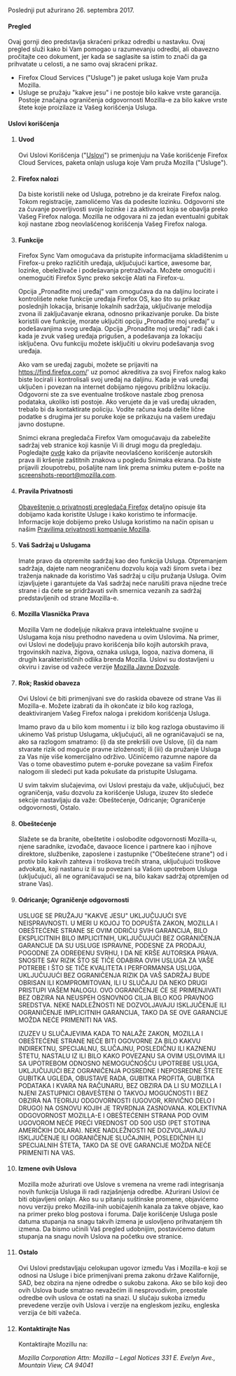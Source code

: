 Poslednji put ažurirano 26. septembra 2017.

#### Pregled

Ovaj gornji deo predstavlja skraćeni prikaz odredbi u nastavku. Ovaj pregled služi kako bi Vam pomogao u razumevanju odredbi, ali obavezno pročitajte ceo dokument, jer kada se saglasite sa istim to znači da ga prihvatate u celosti, a ne samo ovaj skraćeni prikaz.

- Firefox Cloud Services ("Usluge") je paket usluga koje Vam pruža Mozilla.
- Usluge se pružaju "kakve jesu" i ne postoje bilo kakve vrste garancija. Postoje značajna ograničenja odgovornosti Mozilla-e za bilo kakve vrste štete koje proizilaze iz Vašeg korišćenja Usluga.

#### Uslovi korišćenja

1. #### Uvod

    Ovi Uslovi Korišćenja ("<u>Uslovi</u>") se primenjuju na Vaše korišćenje Firefox Cloud Services, paketa onlajn usluga koje Vam pruža Mozilla ("Usluge").

2. #### Firefox nalozi

    Da biste koristili neke od Usluga, potrebno je da kreirate Firefox nalog.  Tokom registracije, zamolićemo Vas da podesite lozinku. Odgovorni ste za čuvanje poverljivosti svoje lozinke i za aktivnost koja se obavlja preko Vašeg Firefox naloga. Mozilla ne odgovara ni za jedan eventualni gubitak koji nastane zbog neovlašćenog korišćenja Vašeg Firefox naloga.

3. #### Funkcije

    Firefox Sync Vam omogućava da pristupite informacijama skladištenim u Firefox-u preko različitih uređaja, uključujući kartice, awesome bar, lozinke, obeleživače i podešavanja pretraživača. Možete omogućiti i onemogućiti Firefox Sync preko sekcije Alati na Firefox-u.

    Opcija „Pronađite moj uređaj“ vam omogućava da na daljinu locirate i kontrolišete neke funkcije uređaja Firefox OS, kao što su prikaz poslednjih lokacija, brisanje lokalnih sadržaja, uključivanje melodija zvona ili zaključavanje ekrana, odnosno prikazivanje poruke. Da biste koristili ove funkcije, morate uključiti opciju „Pronađite moj uređaj“ u podešavanjima svog uređaja. Opcija „Pronađite moj uređaj“ radi čak i kada je zvuk vašeg uređaja prigušen, a podešavanja za lokaciju isključena. Ovu funkciju možete isključiti u okviru podešavanja svog uređaja.

    Ako vam se uređaj zagubi, možete se prijaviti na https://find.firefox.com/' uz pomoć akreditiva za svoj Firefox nalog kako biste locirali i kontrolisali svoj uređaj na daljinu. Kada je vaš uređaj uključen i povezan na internet dobijamo njegovu približnu lokaciju. Odgovorni ste za sve eventualne troškove nastale zbog prenosa podataka, ukoliko isti postoje. Ako verujete da je vaš uređaj ukraden, trebalo bi da kontaktirate policiju. Vodite računa kada delite lične podatke s drugima jer su poruke koje se prikazuju na vašem uređaju javno dostupne.
    
    Snimci ekrana pregledača Firefox Vam omogućavaju da zabeležite sadržaj veb stranice koji kasnije Vi ili drugi mogu da pregledaju. Pogledajte [ovde](https://www.mozilla.org/about/legal/report-infringement/) kako da prijavite neovlašćeno korišćenje autorskih prava ili kršenje zaštitnih znakova u pogledu Snimaka ekrana. Da biste prijavili zloupotrebu, pošaljite nam link prema snimku putem e-pošte na screenshots-report@mozilla.com.

4. #### Pravila Privatnosti

    [Obaveštenje o privatnosti pregledača Firefox](https://www.mozilla.org/privacy/firefox/) detaljno opisuje šta dobijamo kada koristite Usluge i kako koristimo te informacije. Informacije koje dobijemo preko Usluga koristimo na način opisan u našim [Pravilima privatnosti kompanije Mozilla](https://www.mozilla.org/privacy/).

5. #### Vaš Sadržaj u Uslugama

    Imate pravo da otpremite sadržaj kao deo funkcija Usluga. Otpremanjem sadržaja, dajete nam neograničenu dozvolu koja važi širom sveta i bez traženja naknade da koristimo Vaš sadržaj u cilju pružanja Usluga. Ovim izjavljujete i garantujete da Vaš sadržaj neće narušiti prava nijedne treće strane i da ćete se pridržavati svih smernica vezanih za sadržaj predstavljenih od strane Mozilla-e.

6. #### Mozilla Vlasnička Prava

    Mozilla Vam ne dodeljuje nikakva prava intelektualne svojine u Uslugama koja nisu prethodno navedena u ovim Uslovima. Na primer, ovi Uslovi ne dodeljuju pravo korišćenja bilo kojih autorskih prava, trgovinskih naziva, žigova, oznaka usluga, logoa, naziva domena, ili drugih karakterističnih odlika brenda Mozilla. Uslovi su dostavljeni u okviru i zavise od važeće verzije [Mozilla Javne Dozvole](https://www.mozilla.org/MPL/).

7. #### Rok; Raskid obaveza

    Ovi Uslovi će biti primenjivani sve do raskida obaveze od strane Vas ili Mozilla-e. Možete izabrati da ih okončate iz bilo kog razloga, deaktiviranjem Vašeg Firefox naloga i prekidom korišćenja Usluga.

    Imamo pravo da u bilo kom momentu i iz bilo kog razloga obustavimo ili ukinemo Vaš pristup Uslugama, uključujući, ali ne ograničavajući se na, ako sa razlogom smatramo: (i) da ste prekršili ove Uslove, (ii) da nam stvarate rizik od moguće pravne izloženosti; ili (iii) da pružanje Usluga za Vas nije više komercijalno održivo. Učinićemo razumne napore da Vas o tome obavestimo putem e-poruke povezane sa vašim Firefox nalogom ili sledeći put kada pokušate da pristupite Uslugama.

    U svim takvim slučajevima, ovi Uslovi prestaju da važe, uključujući, bez ograničenja, vašu dozvolu za korišćenje Usluga, izuzev što sledeće sekcije nastavljaju da važe: Obeštećenje, Odricanje; Ograničenje odgovornosti, Ostalo.

8. #### Obeštećenje

    Slažete se da branite, obeštetite i oslobodite odgovornosti Mozilla-u, njene saradnike, izvođače, davaoce licence i partnere kao i njihove direktore, službenike, zaposlene i zastupnike ("Obeštećene strane") od i protiv bilo kakvih zahteva i troškova trećih strana, uključujući troškove advokata, koji nastanu iz ili su povezani sa Vašom upotrebom Usluga (uključujući, ali ne ograničavajući se na, bilo kakav sadržaj otpremljen od strane Vas).

9. #### Odricanje; Ograničenje odgovornosti

    USLUGE SE PRUŽAJU "KAKVE JESU" UKLJUČUJUĆI SVE NEISPRAVNOSTI. U MERI U KOJOJ TO DOPUŠTA ZAKON, MOZILLA I OBEŠTEĆENE STRANE SE OVIM ODRIČU SVIH GARANCIJA, BILO EKSPLICITNIH BILO IMPLICITNIH, UKLJUČUJUĆI BEZ OGRANIČENJA GARANCIJE DA SU USLUGE ISPRAVNE, PODESNE ZA PRODAJU, POGODNE ZA ODREĐENU SVRHU, I DA NE KRŠE AUTORSKA PRAVA. SNOSITE SAV RIZIK ŠTO SE TIČE ODABIRA OVIH USLUGA ZA VAŠE POTREBE I ŠTO SE TIČE KVALITETA I PERFORMANSA USLUGA, UKLJUČUJUĆI BEZ OGRANIČENJA RIZIK DA VAŠ SADRŽAJ BUDE OBRISAN ILI KOMPROMITOVAN, ILI U SLUČAJU DA NEKO DRUGI PRISTUPI VAŠEM NALOGU. OVO OGRANIČENJE ĆE SE PRIMENJIVATI BEZ OBZIRA NA NEUSPEH OSNOVNOG CILJA BILO KOG PRAVNOG SREDSTVA. NEKE NADLEŽNOSTI NE DOZVOLJAVAJU ISKLJUČENJE ILI OGRANIČENJE IMPLICITNIH GARANCIJA, TAKO DA SE OVE GARANCIJE MOŽDA NEĆE PRIMENITI NA VAS.

    IZUZEV U SLUČAJEVIMA KADA TO NALAŽE ZAKON, MOZILLA I OBEŠTEĆENE STRANE NEĆE BITI OGOVORNE ZA BILO KAKVU INDIREKTNU, SPECIJALNU, SLUČAJNU, POSLEDIČNU ILI KAZNENU ŠTETU, NASTALU IZ ILI BILO KAKO POVEZANU SA OVIM USLOVIMA ILI SA UPOTREBOM ODNOSNO NEMOGUĆNOŠĆU UPOTREBE USLUGA, UKLJUČUJUĆI BEZ OGRANIČENJA POSREDNE I NEPOSREDNE ŠTETE GUBITKA UGLEDA, OBUSTAVE RADA, GUBITKA PROFITA, GUBITKA PODATAKA I KVARA NA RAČUNARU, BEZ OBZIRA DA LI SU MOZILLA I NJENI ZASTUPNICI OBAVEŠTENI O TAKVOJ MOGUĆNOSTI I BEZ OBZIRA NA TEORIJU ODGOVORNOSTI (UGOVOR, KRIVIČNO DELO I DRUGO) NA OSNOVU KOJIH JE TRVRDNJA ZASNOVANA. KOLEKTIVNA ODGOVORNOST MOZILLA-E I OBEŠTEĆENIH STRANA POD OVIM UGOVOROM NEĆE PREĆI VREDNOST OD 500 USD (PET STOTINA AMERIČKIH DOLARA). NEKE NADLEŽNOSTI NE DOZVOLJAVAJU ISKLJUČENJE ILI OGRANIČENJE SLUČAJNIH, POSLEDIČNIH ILI SPECIJALNIH ŠTETA, TAKO DA SE OVE GARANCIJE MOŽDA NEĆE PRIMENITI NA VAS.

10. #### Izmene ovih Uslova

    Mozilla može ažurirati ove Uslove s vremena na vreme radi integrisanja novih funkcija Usluga ili radi razjašnjenja odredbe. Ažurirani Uslovi će biti objavljeni onlajn. Ako su u pitanju suštinske promene, objavićemo novu verziju preko Mozilla-inih uobičajenih kanala za takve objave, kao na primer preko blog postova i foruma. Dalje korišćenje Usluga posle datuma stupanja na snagu takvih izmena je uslovljeno prihvatanjem tih izmena. Da bismo učinili Vaš pregled udobnijim, postavićemo datum stupanja na snagu novih Uslova na početku ove stranice.

11. #### Ostalo

    Ovi Uslovi predstavljaju celokupan ugovor između Vas i Mozilla-e koji se odnosi na Usluge i biće primenjivani prema zakonu države Kalifornije, SAD, bez obzira na njene odredbe o sukobu zakona. Ako se bilo koji deo ovih Uslova bude smatrao nevažećim ili nesprovodivim, preostale odredbe ovih uslova će ostati na snazi. U slučaju sukoba između prevedene verzije ovih Uslova i verzije na engleskom jeziku, engleska verzija će biti važeća.

12. #### Kontaktirajte Nas

    Kontaktirajte Mozillu na:

    <address>
      Mozilla Corporation 
      Attn: Mozilla – Legal Notices 
      331 E. Evelyn Ave., 
      Mountain View, CA 94041 
    </address>
